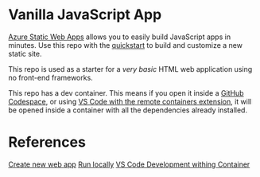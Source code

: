 # Vanilla JavaScript App

[Azure Static Web Apps](https://docs.microsoft.com/azure/static-web-apps/overview) allows you to easily build JavaScript apps in minutes. Use this repo with the [quickstart](https://docs.microsoft.com/azure/static-web-apps/getting-started?tabs=vanilla-javascript) to build and customize a new static site.

This repo is used as a starter for a _very basic_ HTML web application using no front-end frameworks.

This repo has a dev container. This means if you open it inside a [GitHub Codespace](https://github.com/features/codespaces), or using [VS Code with the remote containers extension](https://code.visualstudio.com/docs/remote/containers), it will be opened inside a container with all the dependencies already installed.


# References
[Create new web app](https://learn.microsoft.com/en-us/azure/static-web-apps/getting-started?tabs=vanilla-javascript)
[Run locally](https://learn.microsoft.com/en-us/azure/static-web-apps/local-development)
[VS Code Development withing Container](https://code.visualstudio.com/docs/devcontainers/containers)